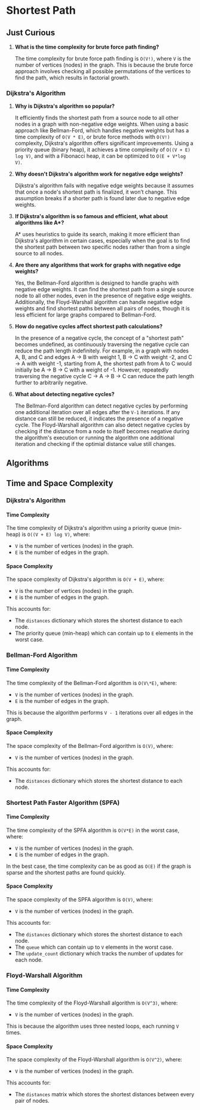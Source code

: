 # Shortest Path

## Just Curious

1. **What is the time complexity for brute force path finding?**

   The time complexity for brute force path finding is `O(V!)`, where `V` is the number of vertices (nodes) in the graph. This is because the brute force approach involves checking all possible permutations of the vertices to find the path, which results in factorial growth.

### Dijkstra's Algorithm

1. **Why is Dijkstra's algorithm so popular?**

   It efficiently finds the shortest path from a source node to all other nodes in a graph with non-negative edge weights. When using a basic approach like Bellman-Ford, which handles negative weights but has a time complexity of `O(V * E)`, or brute force methods with `O(V!)` complexity, Dijkstra's algorithm offers significant improvements. Using a priority queue (binary heap), it achieves a time complexity of `O((V + E) log V)`, and with a Fibonacci heap, it can be optimized to `O(E + V*log V)`.

2. **Why doesn't Dijkstra's algorithm work for negative edge weights?**

   Dijkstra's algorithm fails with negative edge weights because it assumes that once a node's shortest path is finalized, it won’t change. This assumption breaks if a shorter path is found later due to negative edge weights.

3. **If Dijkstra's algorithm is so famous and efficient, what about algorithms like A\*?**

   A\* uses heuristics to guide its search, making it more efficient than Dijkstra's algorithm in certain cases, especially when the goal is to find the shortest path between two specific nodes rather than from a single source to all nodes.

4. **Are there any algorithms that work for graphs with negative edge weights?**

   Yes, the Bellman-Ford algorithm is designed to handle graphs with negative edge weights. It can find the shortest path from a single source node to all other nodes, even in the presence of negative edge weights. Additionally, the Floyd-Warshall algorithm can handle negative edge weights and find shortest paths between all pairs of nodes, though it is less efficient for large graphs compared to Bellman-Ford.

5. **How do negative cycles affect shortest path calculations?**

   In the presence of a negative cycle, the concept of a "shortest path" becomes undefined, as continuously traversing the negative cycle can reduce the path length indefinitely. For example, in a graph with nodes A, B, and C and edges A → B with weight 1, B → C with weight -2, and C → A with weight -1, starting from A, the shortest path from A to C would initially be A → B → C with a weight of -1. However, repeatedly traversing the negative cycle C → A → B → C can reduce the path length further to arbitrarily negative.

6. **What about detecting negative cycles?**

   The Bellman-Ford algorithm can detect negative cycles by performing one additional iteration over all edges after the `V-1` iterations. If any distance can still be reduced, it indicates the presence of a negative cycle. The Floyd-Warshall algorithm can also detect negative cycles by checking if the distance from a node to itself becomes negative during the algorithm's execution or running the algorithm one additional iteration and checking if the optimial distance value still changes.

## Algorithms

## Time and Space Complexity

### Dijkstra's Algorithm

#### Time Complexity

The time complexity of Dijkstra's algorithm using a priority queue (min-heap) is `O((V + E) log V)`, where:

- `V` is the number of vertices (nodes) in the graph.
- `E` is the number of edges in the graph.

#### Space Complexity

The space complexity of Dijkstra's algorithm is `O(V + E)`, where:

- `V` is the number of vertices (nodes) in the graph.
- `E` is the number of edges in the graph.

This accounts for:

- The `distances` dictionary which stores the shortest distance to each node.
- The priority queue (min-heap) which can contain up to `E` elements in the worst case.

### Bellman-Ford Algorithm

#### Time Complexity

The time complexity of the Bellman-Ford algorithm is `O(V\*E)`, where:

- `V` is the number of vertices (nodes) in the graph.
- `E` is the number of edges in the graph.

This is because the algorithm performs `V - 1` iterations over all edges in the graph.

#### Space Complexity

The space complexity of the Bellman-Ford algorithm is `O(V)`, where:

- `V` is the number of vertices (nodes) in the graph.

This accounts for:

- The `distances` dictionary which stores the shortest distance to each node.

### Shortest Path Faster Algorithm (SPFA)

#### Time Complexity

The time complexity of the SPFA algorithm is `O(V*E)` in the worst case, where:

- `V` is the number of vertices (nodes) in the graph.
- `E` is the number of edges in the graph.

In the best case, the time complexity can be as good as `O(E)` if the graph is sparse and the shortest paths are found quickly.

#### Space Complexity

The space complexity of the SPFA algorithm is `O(V)`, where:

- `V` is the number of vertices (nodes) in the graph.

This accounts for:

- The `distances` dictionary which stores the shortest distance to each node.
- The `queue` which can contain up to `V` elements in the worst case.
- The `update_count` dictionary which tracks the number of updates for each node.

### Floyd-Warshall Algorithm

#### Time Complexity

The time complexity of the Floyd-Warshall algorithm is `O(V^3)`, where:

- `V` is the number of vertices (nodes) in the graph.

This is because the algorithm uses three nested loops, each running `V` times.

#### Space Complexity

The space complexity of the Floyd-Warshall algorithm is `O(V^2)`, where:

- `V` is the number of vertices (nodes) in the graph.

This accounts for:

- The `distances` matrix which stores the shortest distances between every pair of nodes.
